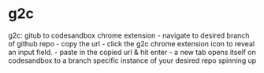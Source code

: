# g2c
g2c: gitub to codesandbox chrome extension - navigate to desired branch of github repo - copy the url - click the g2c chrome extension icon to reveal an input field. - paste in the copied url &amp; hit enter - a new tab opens itself on codesandbox to a branch specific instance of your desired repo spinning up
